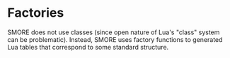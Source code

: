 # Factories

SMORE does not use classes (since open
nature of Lua's "class" system can be problematic). Instead,
SMORE uses factory functions to generated Lua tables
that correspond to some standard structure. 
